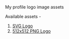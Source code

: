 My profile logo image assets

Available assets -

1. [SVG Logo](./sidrao2006.svg)
2. [512x512 PNG Logo](./sidrao2006-512.png)
